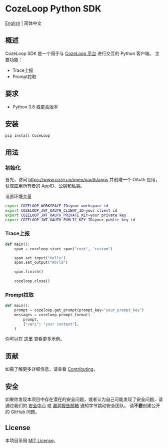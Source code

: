 # CozeLoop Python SDK
[English](README.md) | 简体中文

## 概述

CozeLoop SDK 是一个用于与 [CozeLoop 平台](https://loop.coze.cn) 进行交互的 Python 客户端。
主要功能：
- Trace上报
- Prompt拉取

## 要求
- Python 3.8 或更高版本

## 安装

`pip install CozeLoop`

## 用法

### 初始化

首先，访问 https://www.coze.cn/open/oauth/apps 并创建一个 OAuth 应用，
获取应用所有者的 AppID、公钥和私钥。

设置环境变量
```bash
export COZELOOP_WORKSPACE_ID=your workspace id
export COZELOOP_JWT_OAUTH_CLIENT_ID=your client id
export COZELOOP_JWT_OAUTH_PRIVATE_KEY=your private key
export COZELOOP_JWT_OAUTH_PUBLIC_KEY_ID=your public key id
```

### Trace上报
```python
def main():
    span = cozeloop.start_span("root", "custom")

    span.set_input("Hello") 
    span.set_output("World") 
	
    span.finish()
	
    cozeloop.close()
```

### Prompt拉取
```python
def main():
    prompt = cozeloop.get_prompt(prompt_key="your_prompt_key")
    messages = cozeloop.prompt_format(
        prompt,
        {"var1": "your content"},
    )
```

你可以在 [这里](examples) 查看更多示例。

## 贡献

如需了解更多详细信息，请查看 [Contributing](CONTRIBUTING.md)。

## 安全

如果你发现本项目中存在潜在的安全问题，或者认为自己可能发现了安全问题，请通过我们的 [安全中心](https://security.bytedance.com/src) 或 [漏洞报告邮箱](sec@bytedance.com) 通知字节跳动安全团队。
请**不要**创建公开的 GitHub 问题。

## License

本项目采用 [MIT License](LICENSE)。